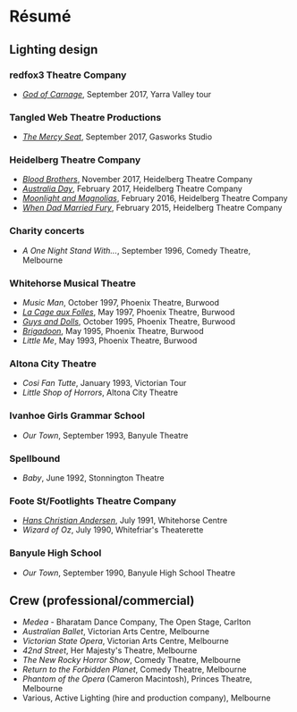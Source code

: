 # Résumé

## Lighting design

### redfox3 Theatre Company

 * _[God of Carnage][]_, September 2017, Yarra Valley tour


### Tangled Web Theatre Productions

 * _[The Mercy Seat][]_, September 2017, Gasworks Studio

### Heidelberg Theatre Company

 * _[Blood Brothers][]_, November 2017, Heidelberg Theatre Company
 * _[Australia Day][]_, February 2017, Heidelberg Theatre Company
 * _[Moonlight and Magnolias][]_, February 2016, Heidelberg Theatre Company
 * _[When Dad Married Fury][]_, February 2015, Heidelberg Theatre Company

### Charity concerts

 * _A One Night Stand With..._, September 1996, Comedy Theatre, Melbourne

### Whitehorse Musical Theatre

 * _Music Man_, October 1997, Phoenix Theatre, Burwood
 * _[La Cage aux Folles][]_, May 1997, Phoenix Theatre, Burwood
 * _[Guys and Dolls][]_, October 1995, Phoenix Theatre, Burwood
 * _[Brigadoon][]_, May 1995, Phoenix Theatre, Burwood
 * _Little Me_, May 1993, Phoenix Theatre, Burwood

### Altona City Theatre

 * _Cosi Fan Tutte_, January 1993, Victorian Tour
 * _Little Shop of Horrors_, Altona City Theatre

### Ivanhoe Girls Grammar School

 * _Our Town_, September 1993, Banyule Theatre

### Spellbound

 * _Baby_, June 1992, Stonnington Theatre

### Foote St/Footlights Theatre Company

 * _[Hans Christian Andersen][]_, July 1991, Whitehorse Centre
 * _Wizard of Oz_, July 1990, Whitefriar's Theaterette

### Banyule High School

 * _Our Town_, September 1990, Banyule High School Theatre


## Crew (professional/commercial)

 * _Medea_ - Bharatam Dance Company, The Open Stage, Carlton
 * _Australian Ballet_, Victorian Arts Centre, Melbourne
 * _Victorian State Opera_, Victorian Arts Centre, Melbourne
 * _42nd Street_, Her Majesty's Theatre, Melbourne
 * _The New Rocky Horror Show_, Comedy Theatre, Melbourne
 * _Return to the Forbidden Planet_, Comedy Theatre, Melbourne
 * _Phantom of the Opera_ (Cameron Macintosh), Princes Theatre, Melbourne
 * Various, Active Lighting (hire and production company), Melbourne

[Blood Brothers]: /portfolio/blood-brothers/
[God of Carnage]: /portfolio/god-of-carnage/
[The Mercy Seat]: /portfolio/the-mercy-seat/
[Australia Day]: /portfolio/australia_day/
[Moonlight and Magnolias]: /portfolio/moonlight_and_magnolias/
[When Dad Married Fury]: /portfolio/when_dad_married_fury/
[La Cage aux Folles]: /portfolio/la_cage_aux_folles/
[Guys and Dolls]: /portfolio/guys_and_dolls/
[Brigadoon]: /portfolio/brigadoon/
[Hans Christian Andersen]: /portfolio/hans_christian_andersen/
